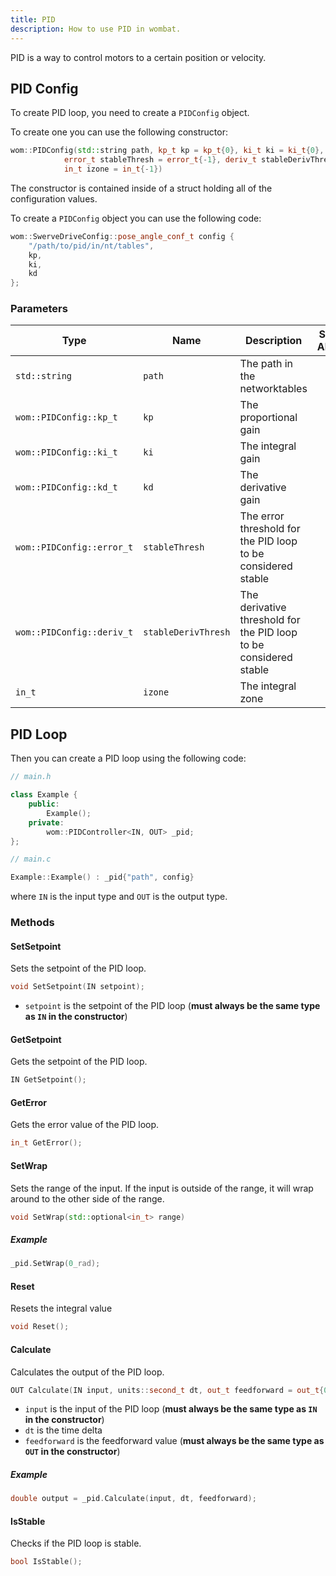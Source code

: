 ```yaml
---
title: PID
description: How to use PID in wombat.
---
```


PID is a way to control motors to a certain position or velocity.

## PID Config

To create PID loop, you need to create a `PIDConfig` object.

To create one you can use the following constructor:

```cpp
wom::PIDConfig(std::string path, kp_t kp = kp_t{0}, ki_t ki = ki_t{0}, kd_t kd = kd_t{0},
            error_t stableThresh = error_t{-1}, deriv_t stableDerivThresh = deriv_t{-1},
            in_t izone = in_t{-1})
```

The constructor is contained inside of a struct holding all of the configuration values.

To create a `PIDConfig` object you can use the following code:

```cpp
wom::SwerveDriveConfig::pose_angle_conf_t config {
    "/path/to/pid/in/nt/tables",
    kp, 
    ki,
    kd
};
```

### Parameters

| Type | Name | Description | See Also |
| --- | --- | --- | --- |
| `std::string` | `path` | The path in the networktables | |
| `wom::PIDConfig::kp_t` | `kp` | The proportional gain | |
| `wom::PIDConfig::ki_t` | `ki` | The integral gain | |
| `wom::PIDConfig::kd_t` | `kd` | The derivative gain | |
| `wom::PIDConfig::error_t` | `stableThresh` | The error threshold for the PID loop to be considered stable | |
| `wom::PIDConfig::deriv_t` | `stableDerivThresh` | The derivative threshold for the PID loop to be considered stable | |
| `in_t` | `izone` | The integral zone | |

## PID Loop

Then you can create a PID loop using the following code:

```cpp
// main.h

class Example {
    public:
        Example();
    private:
        wom::PIDController<IN, OUT> _pid;
};
```

```cpp
// main.c

Example::Example() : _pid{"path", config}
```

where `IN` is the input type and `OUT` is the output type.


### Methods

#### SetSetpoint

Sets the setpoint of the PID loop.

```cpp
void SetSetpoint(IN setpoint);
```

- `setpoint` is the setpoint of the PID loop (**must always be the same type as `IN` in the constructor**)

#### GetSetpoint

Gets the setpoint of the PID loop.

```cpp
IN GetSetpoint();
```

#### GetError

Gets the error value of the PID loop.

```cpp
in_t GetError();
```

#### SetWrap

Sets the range of the input. If the input is outside of the range, it will wrap around to the other side of the range.

```cpp
void SetWrap(std::optional<in_t> range)
```

##### Example

```cpp
_pid.SetWrap(0_rad);
```

#### Reset

Resets the integral value

```cpp
void Reset();
```

#### Calculate

Calculates the output of the PID loop.

```cpp
OUT Calculate(IN input, units::second_t dt, out_t feedforward = out_t{0})
```

- `input` is the input of the PID loop (**must always be the same type as `IN` in the constructor**)
- `dt` is the time delta
- `feedforward` is the feedforward value (**must always be the same type as `OUT` in the constructor**)

##### Example

```cpp
double output = _pid.Calculate(input, dt, feedforward);
```

#### IsStable

Checks if the PID loop is stable.

```cpp
bool IsStable();
```